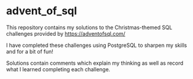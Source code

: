 # advent_of_sql

This repository contains my solutions to the Christmas-themed SQL challenges provided by https://adventofsql.com/

I have completed these challenges using PostgreSQL to sharpen my skills and for a bit of fun! 

Solutions contain comments which explain my thinking as well as record what I learned completing each challenge.
